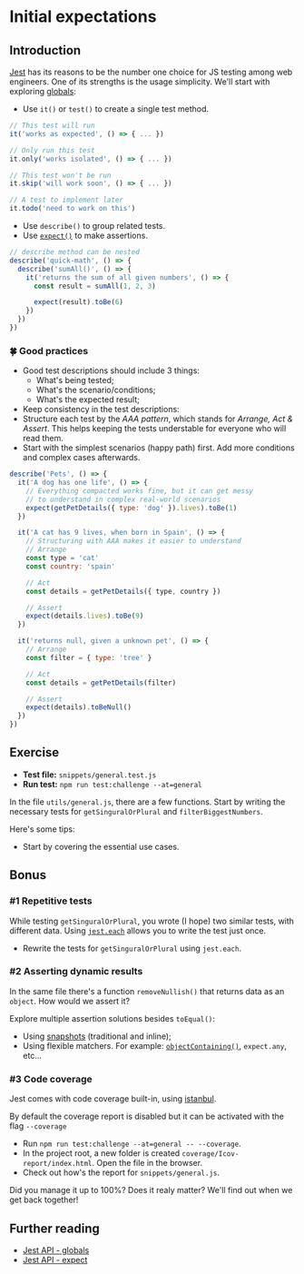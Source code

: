 # Initial expectations

## Introduction

[Jest](https://jestjs.io/) has its reasons to be the number one choice for JS testing among web engineers. One of its strengths is the usage simplicity.
We'll start with exploring [globals](https://jestjs.io/docs/en/api):

- Use `it()` or `test()` to create a single test method.

```js
// This test will run
it('works as expected', () => { ... })

// Only run this test
it.only('works isolated', () => { ... })

// This test won't be run
it.skip('will work soon', () => { ... })

// A test to implement later
it.todo('need to work on this')
```

- Use `describe()` to group related tests.
- Use [`expect()`](https://jestjs.io/docs/en/expect) to make assertions.

```js
// describe method can be nested
describe('quick-math', () => {
  describe('sumAll()', () => {
    it('returns the sum of all given numbers', () => {
      const result = sumAll(1, 2, 3)

      expect(result).toBe(6)
    })
  })
})
```

### 🍀 Good practices

- Good test descriptions should include 3 things:
  - What's being tested;
  - What's the scenario/conditions;
  - What's the expected result;
- Keep consistency in the test descriptions:
- Structure each test by the _AAA pattern_, which stands for _Arrange, Act & Assert_. This helps keeping the tests understable for everyone who will read them.
- Start with the simplest scenarios (happy path) first. Add more conditions and complex cases afterwards.

```js
describe('Pets', () => {
  it('A dog has one life', () => {
    // Everything compacted works fine, but it can get messy
    // to understand in complex real-world scenarios
    expect(getPetDetails({ type: 'dog' }).lives).toBe(1)
  })

  it('A cat has 9 lives, when born in Spain', () => {
    // Structuring with AAA makes it easier to understand
    // Arrange
    const type = 'cat'
    const country: 'spain'

    // Act
    const details = getPetDetails({ type, country })

    // Assert
    expect(details.lives).toBe(9)
  })

  it('returns null, given a unknown pet', () => {
    // Arrange
    const filter = { type: 'tree' }

    // Act
    const details = getPetDetails(filter)

    // Assert
    expect(details).toBeNull()
  })
})
```

## Exercise

- **Test file:** `snippets/general.test.js`
- **Run test:** `npm run test:challenge --at=general`

In the file `utils/general.js`, there are a few functions. Start by writing the necessary tests for `getSinguralOrPlural` and `filterBiggestNumbers`.

Here's some tips:

- Start by covering the essential use cases.

## Bonus

### #1 Repetitive tests

While testing `getSinguralOrPlural`, you wrote (I hope) two similar tests, with different data. Using [`jest.each`](https://jestjs.io/docs/en/api#testeachtablename-fn-timeout) allows you to write the test just once.

- Rewrite the tests for `getSinguralOrPlural` using `jest.each`.

### #2 Asserting dynamic results

In the same file there's a function `removeNullish()` that returns data as an `object`. How would we assert it?

Explore multiple assertion solutions besides `toEqual()`:

- Using [snapshots](https://jestjs.io/docs/en/expect#tomatchsnapshotpropertymatchers-hint) (traditional and inline);
- Using flexible matchers. For example: [`objectContaining()`](https://jestjs.io/docs/en/expect#expectobjectcontainingobject), `expect.any`, etc...

### #3 Code coverage

Jest comes with code coverage built-in, using [istanbul](https://istanbul.js.org/).

By default the coverage report is disabled but it can be activated with the flag `--coverage`

- Run `npm run test:challenge --at=general -- --coverage`.
- In the project root, a new folder is created `coverage/Icov-report/index.html`. Open the file in the browser.
- Check out how's the report for `snippets/general.js`.

Did you manage it up to 100%? Does it realy matter? We'll find out when we get back together!

## Further reading

- [Jest API - globals](https://jestjs.io/docs/en/api)
- [Jest API - expect](https://jestjs.io/docs/en/expect)
